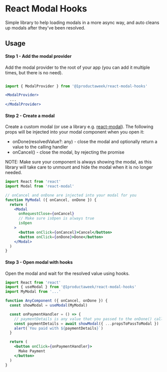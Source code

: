 # React Modal Hooks

Simple library to help loading modals in a more async way, and auto cleans up modals after they've been resolved.

## Usage

#### Step 1 - Add the modal provider

Add the modal provider to the root of your app (you can add it multiple times, but there is no need).

```jsx

import { ModalProvider } from '@1productaweek/react-modal-hooks'

<ModalProvider>
  ...
</ModalProvider>
```

#### Step 2 - Create a modal

Create a custom modal (or use a library e.g. [react-modal](https://github.com/reactjs/react-modal)). The following props
will be injected into your modal component when you open it:

  * onDone(resolvedValue?: any) - close the modal and optionally return a value to the calling handler
  * onCancel() - close the modal, by rejecting the promise

NOTE: Make sure your component is always showing the modal, as this library will take care to unmount and hide the modal when it is no
longer needed.

```jsx
import React from 'react'
import Modal from 'react-modal'

// onCancel and onDone are injected into your modal for you
function MyModal ({ onCancel, onDone }) {
  return (
    <Modal 
      onRequestClose={onCancel}
      // Make sure isOpen is always true
      isOpen
    >
      <button onClick={onCancel}>Cancel</button>
      <button onClick={onDone}>Done</button>
    </Modal>
  )
}
```

#### Step 3 - Open modal with hooks
Open the modal and wait for the resolved value using hooks.

```jsx
import React from 'react'
import { useModal } from '@1productaweek/react-modal-hooks'
import MyModal from '...'

function AnyComponent ({ onCancel, onDone }) {
  const showModal = useModal(MyModal)

  const onPaymentHandler = () => {
    // paymentDetails is any value that you passed to the onDone() callback
    const paymentDetails = await showModal({ ...propsToPassToModal })
    alert(`You paid with ${paymentDetails}`)
  }

  return (
    <button onClick={onPaymentHandler}>
      Make Payment
    </button>
  )
}
```

